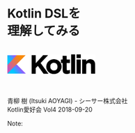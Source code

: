 # Kotlin DSLを<br />理解してみる
<br />
<img src="img/kotlin-full-logo.png" width=40% />

<br /><br />
青柳 樹 (Itsuki AOYAGI) - シーサー株式会社  
Kotlin愛好会 Vol4 2018-09-20

Note:
